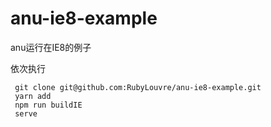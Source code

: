 # anu-ie8-example
anu运行在IE8的例子


依次执行
```shell
 git clone git@github.com:RubyLouvre/anu-ie8-example.git
 yarn add
 npm run buildIE
 serve
```


